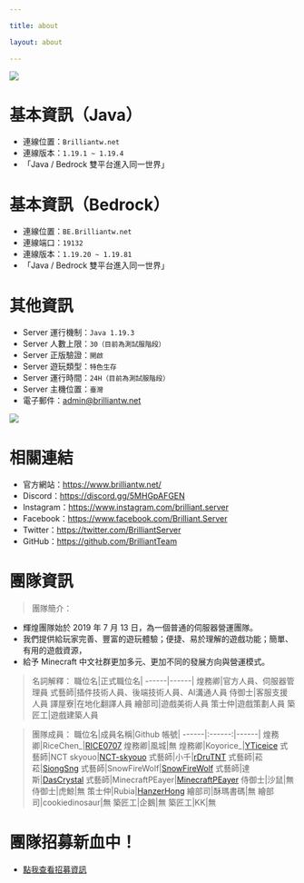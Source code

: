 ```yaml
---

title: about

layout: about

---
```


![](https://media.discordapp.net/attachments/596718421966716928/971190210928992267/AddText_05-04-06.36.35.png)

# 基本資訊（Java）
- 連線位置：` Brilliantw.net `
- 連線版本：` 1.19.1 ~ 1.19.4 `
- 「Java / Bedrock 雙平台進入同一世界」

# 基本資訊（Bedrock）
- 連線位置：` BE.Brilliantw.net `
- 連線端口：` 19132 `
- 連線版本：` 1.19.20 ~ 1.19.81 `
- 「Java / Bedrock 雙平台進入同一世界」

# 其他資訊
- Server 運行機制：` Java 1.19.3 `
- Server 人數上限：` 30（目前為測試服階段） `
- Server 正版驗證：` 開啟 `
- Server 遊玩類型：` 特色生存 `
- Server 運行時間：` 24H（目前為測試服階段） `
- Server 主機位置：` 臺灣 `
- 電子郵件：admin@brilliantw.net

<a href="https://www.mc-list.xyz/843/info" target="_blank"><img src="https://www.mc-list.xyz/banner/1-843.png" border="0"></a>

# 相關連結
- 官方網站：https://www.brilliantw.net/
- Discord：https://discord.gg/5MHGpAFGEN
- Instagram：https://www.instagram.com/brilliant.server
- Facebook：https://www.facebook.com/Brilliant.Server
- Twitter：https://twitter.com/BrilliantServer
- GitHub：https://github.com/BrilliantTeam

# 團隊資訊

> 團隊簡介：

- 輝煌團隊始於 2019 年 7 月 13 日，為一個普通的伺服器營運團隊。
- 我們提供給玩家完善、豐富的遊玩體驗；便捷、易於理解的遊戲功能；簡單、有用的遊戲資源，
- 給予 Minecraft 中文社群更加多元、更加不同的發展方向與營運模式。

> 名詞解釋：
職位名|正式職位名|
------|------|
煌務卿|官方人員、伺服器管理員
式藝師|插件技術人員、後端技術人員、AI溝通人員
侍御士|客服支援人員
譯屋寮|在地化翻譯人員
繪部司|遊戲美術人員
策士仲|遊戲策劃人員
築匠工|遊戲建築人員


> 團隊成員：
職位名|成員名稱|Github 帳號|
------|:------:|------|
煌務卿|RiceChen_|[RICE0707](https://github.com/RICE0707)
煌務卿|風城|無
煌務卿|Koyorice_|[YTiceice](https://github.com/YTiceice)
式藝師|NCT skyouo|[NCT-skyouo](https://github.com/NCT-skyouo)
式藝師|小千|[rDruTNT](https://github.com/rDruTNT)
式藝師|菘菘|[SiongSng](https://github.com/SiongSng)
式藝師|SnowFireWolf|[SnowFireWolf](https://github.com/SnowFireWolf)
式藝師|達斯|[DasCrystal](https://github.com/DasCrystal)
式藝師|MinecraftPEayer|[MinecraftPEayer](https://github.com/MinecraftPEayer)
侍御士|沙鼠|無
侍御士|虎鯨|無
策士仲|Rubia|[HanzerHong](https://github.com/HanzerHong)
繪部司|酥瑪書碼|無
繪部司|cookiedinosaur|無
築匠工|企鵝|無
築匠工|KK|無

# 團隊招募新血中！
- <a href="https://www.brilliantw.net/成員招募">點我查看招募資訊</a>
